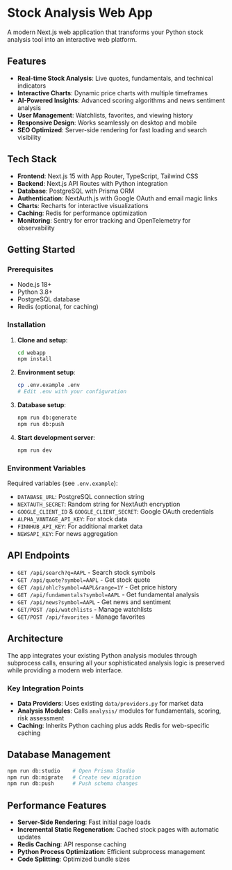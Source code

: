 # Stock Analysis Web App

A modern Next.js web application that transforms your Python stock analysis tool into an interactive web platform.

## Features

- **Real-time Stock Analysis**: Live quotes, fundamentals, and technical indicators
- **Interactive Charts**: Dynamic price charts with multiple timeframes
- **AI-Powered Insights**: Advanced scoring algorithms and news sentiment analysis
- **User Management**: Watchlists, favorites, and viewing history
- **Responsive Design**: Works seamlessly on desktop and mobile
- **SEO Optimized**: Server-side rendering for fast loading and search visibility

## Tech Stack

- **Frontend**: Next.js 15 with App Router, TypeScript, Tailwind CSS
- **Backend**: Next.js API Routes with Python integration
- **Database**: PostgreSQL with Prisma ORM
- **Authentication**: NextAuth.js with Google OAuth and email magic links
- **Charts**: Recharts for interactive visualizations
- **Caching**: Redis for performance optimization
- **Monitoring**: Sentry for error tracking and OpenTelemetry for observability

## Getting Started

### Prerequisites

- Node.js 18+ 
- Python 3.8+
- PostgreSQL database
- Redis (optional, for caching)

### Installation

1. **Clone and setup**:
   ```bash
   cd webapp
   npm install
   ```

2. **Environment setup**:
   ```bash
   cp .env.example .env
   # Edit .env with your configuration
   ```

3. **Database setup**:
   ```bash
   npm run db:generate
   npm run db:push
   ```

4. **Start development server**:
   ```bash
   npm run dev
   ```

### Environment Variables

Required variables (see `.env.example`):

- `DATABASE_URL`: PostgreSQL connection string
- `NEXTAUTH_SECRET`: Random string for NextAuth encryption
- `GOOGLE_CLIENT_ID` & `GOOGLE_CLIENT_SECRET`: Google OAuth credentials
- `ALPHA_VANTAGE_API_KEY`: For stock data
- `FINNHUB_API_KEY`: For additional market data
- `NEWSAPI_KEY`: For news aggregation

## API Endpoints

- `GET /api/search?q=AAPL` - Search stock symbols
- `GET /api/quote?symbol=AAPL` - Get stock quote
- `GET /api/ohlc?symbol=AAPL&range=1Y` - Get price history
- `GET /api/fundamentals?symbol=AAPL` - Get fundamental analysis
- `GET /api/news?symbol=AAPL` - Get news and sentiment
- `GET/POST /api/watchlists` - Manage watchlists
- `GET/POST /api/favorites` - Manage favorites

## Architecture

The app integrates your existing Python analysis modules through subprocess calls, ensuring all your sophisticated analysis logic is preserved while providing a modern web interface.

### Key Integration Points

- **Data Providers**: Uses existing `data/providers.py` for market data
- **Analysis Modules**: Calls `analysis/` modules for fundamentals, scoring, risk assessment
- **Caching**: Inherits Python caching plus adds Redis for web-specific caching

## Database Management

```bash
npm run db:studio    # Open Prisma Studio
npm run db:migrate   # Create new migration
npm run db:push      # Push schema changes
```

## Performance Features

- **Server-Side Rendering**: Fast initial page loads
- **Incremental Static Regeneration**: Cached stock pages with automatic updates
- **Redis Caching**: API response caching
- **Python Process Optimization**: Efficient subprocess management
- **Code Splitting**: Optimized bundle sizes
